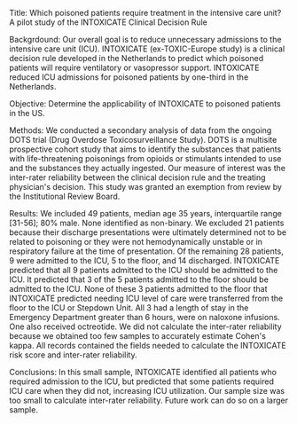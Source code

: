 Title: Which poisoned patients require treatment in the intensive care
unit? A pilot study of the INTOXICATE Clinical Decision Rule

Backgrdound: Our overall goal is to reduce unnecessary admissions to the
intensive care unit (ICU). INTOXICATE (ex-TOXIC-Europe study) is a
clinical decision rule developed in the Netherlands to predict which
poisoned patients will require ventilatory or vasopressor support.
INTOXICATE reduced ICU admissions for poisoned patients by one-third in
the Netherlands.

Objective: Determine the applicability of INTOXICATE to poisoned
patients in the US.

Methods: We conducted a secondary analysis of data from the ongoing DOTS
trial (Drug Overdose Toxicosurveillance Study). DOTS is a multisite
prospective cohort study that aims to identify the substances that
patients with life-threatening poisonings from opioids or stimulants
intended to use and the substances they actually ingested. Our measure
of interest was the inter-rater reliability between the clinical
decision rule and the treating physician\'s decision. This study was
granted an exemption from review by the Institutional Review Board.

Results: We included 49 patients, median age 35 years, interquartile
range \[31-56\]; 80% male. None identified as non-binary. We excluded 21
patients because their discharge presentations were ultimately
determined not to be related to poisoning or they were not
hemodynamically unstable or in respiratory failure at the time of
presentation. Of the remaining 28 patients, 9 were admitted to the ICU,
5 to the floor, and 14 discharged. INTOXICATE predicted that all 9
patients admitted to the ICU should be admitted to the ICU. It predicted
that 3 of the 5 patients admitted to the floor should be admitted to the
ICU. None of these 3 patients admitted to the floor that INTOXICATE
predicted needing ICU level of care were transferred from the floor to
the ICU or Stepdown Unit. All 3 had a length of stay in the Emergency
Department greater than 6 hours, were on naloxone infusions. One also
received octreotide. We did not calculate the inter-rater reliability
because we obtained too few samples to accurately estimate Cohen\'s
kappa. All records contained the fields needed to calculate the
INTOXICATE risk score and inter-rater reliability.

Conclusions: In this small sample, INTOXICATE identified all patients
who required admission to the ICU, but predicted that some patients
required ICU care when they did not, increasing ICU utilization. Our
sample size was too small to calculate inter-rater reliability. Future
work can do so on a larger sample.
